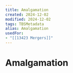 ```yaml
---
title: Amalgamation
created: 2024-12-02
modified: 2024-12-02
tags: TBSMetadata
alias: Amalgamation
usedFor:
- "[[13423 Mergers]]"
---
```

# Amalgamation
